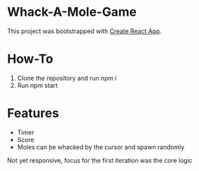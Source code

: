 
# Whack-A-Mole-Game
This project was bootstrapped with [Create React App](https://github.com/facebook/create-react-app).

# How-To

1. Clone the repository and run npm i
2. Run npm start

# Features

- Timer
- Score
- Moles can be whacked by the cursor and spawn randomly

Not yet responsive, focus for the first iteration was the core logic
